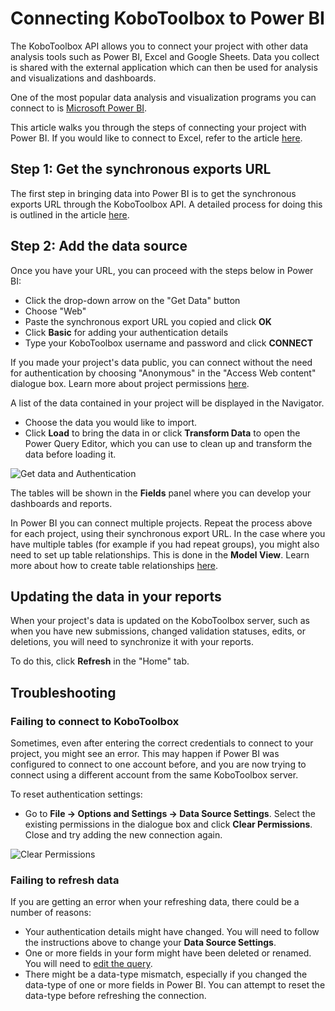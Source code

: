 # Connecting KoboToolbox to Power BI

The KoboToolbox API allows you to connect your project with other data analysis
tools such as Power BI, Excel and Google Sheets. Data you collect is shared with
the external application which can then be used for analysis and visualizations
and dashboards.

One of the most popular data analysis and visualization programs you can connect
to is [Microsoft Power BI](https://powerbi.microsoft.com).

This article walks you through the steps of connecting your project with Power
BI. If you would like to connect to Excel, refer to the article
[here](pulling_data_into_excelquery.md).

## Step 1: Get the synchronous exports URL

The first step in bringing data into Power BI is to get the synchronous exports
URL through the KoboToolbox API. A detailed process for doing this is outlined
in the article [here](synchronous_exports.md).

## Step 2: Add the data source

Once you have your URL, you can proceed with the steps below in Power BI:

- Click the drop-down arrow on the "Get Data" button
- Choose "Web"
- Paste the synchronous export URL you copied and click **OK**
- Click **Basic** for adding your authentication details
- Type your KoboToolbox username and password and click **CONNECT**

<p class="note">
  If you made your project's data public, you can connect without the need for
  authentication by choosing "Anonymous" in the "Access Web content" dialogue
  box. Learn more about project permissions
  <a href="managing_permissions.html" class="reference">here</a>.
</p>

A list of the data contained in your project will be displayed in the Navigator.

- Choose the data you would like to import.
- Click **Load** to bring the data in or click **Transform Data** to open the
  Power Query Editor, which you can use to clean up and transform the data
  before loading it.

![Get data and Authentication](images/pulling_data_into_powerbi/get_data_auth.gif)

The tables will be shown in the **Fields** panel where you can develop your
dashboards and reports.

<p class="note">
  In Power BI you can connect multiple projects. Repeat the process above for
  each project, using their synchronous export URL. In the case where you have
  multiple tables (for example if you had repeat groups), you might also need to
  set up table relationships. This is done in the <strong>Model View</strong>.
  Learn more about how to create table relationships
  <a
    href="https://docs.microsoft.com/en-us/power-bi/transform-model/desktop-create-and-manage-relationships"
    class="reference"
    >here</a
  >.
</p>

## Updating the data in your reports

When your project's data is updated on the KoboToolbox server, such as when you
have new submissions, changed validation statuses, edits, or deletions, you will
need to synchronize it with your reports.

To do this, click **Refresh** in the "Home" tab.

## Troubleshooting

### Failing to connect to KoboToolbox

Sometimes, even after entering the correct credentials to connect to your
project, you might see an error. This may happen if Power BI was configured to
connect to one account before, and you are now trying to connect using a
different account from the same KoboToolbox server.

To reset authentication settings:

- Go to **File -> Options and Settings -> Data Source Settings**. Select the
  existing permissions in the dialogue box and click **Clear Permissions**.
  Close and try adding the new connection again.

![Clear Permissions](images/pulling_data_into_powerbi/data_source_settings.gif)

### Failing to refresh data

If you are getting an error when your refreshing data, there could be a number
of reasons:

- Your authentication details might have changed. You will need to follow the
  instructions above to change your **Data Source Settings**.
- One or more fields in your form might have been deleted or renamed. You will
  need to
  [edit the query](https://docs.microsoft.com/en-us/power-bi/transform-model/desktop-query-overview).
- There might be a data-type mismatch, especially if you changed the data-type
  of one or more fields in Power BI. You can attempt to reset the data-type
  before refreshing the connection.

